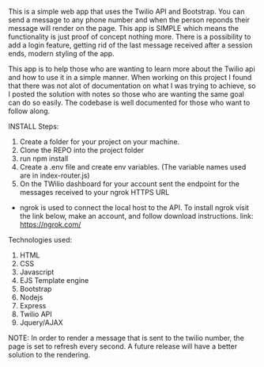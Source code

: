 This is a simple web app that uses the Twilio API and Bootstrap. 
You can send a message to any phone number and when the person reponds their message will render on the page.
This app is SIMPLE which means the functionality is just proof of concept nothing more. There is a possibility to add a login feature, 
getting rid of the last message received after a session ends, modern styling of the app. 

This app is to help those who are wanting to learn more about the Twilio api and how to use it in a simple manner. When working on this project I found that there was not alot of documentation on what I was trying to achieve, so I posted the solution with notes so those who are wanting the same goal can do so easily. 
The codebase is well documented for those who want to follow along. 

INSTALL Steps: 
1. Create a folder for your project on your machine. 
2. Clone the REPO into the project folder
3. run npm install
4. Create a .env file and create env variables. (The variable names used are in index-router.js)
5. On the TWilio dashboard for your account sent the endpoint for the messages received to your ngrok HTTPS URL

* ngrok is used to connect the local host to the API. To install ngrok visit the link below, make an account, and follow download instructions. 
link: https://ngrok.com/

Technologies used: 
1. HTML
2. CSS
3. Javascript
4. EJS Template engine
4. Bootstrap
5. Nodejs
6. Express
7. Twilio API
8. Jquery/AJAX

NOTE: In order to render a message that is sent to the twilio number, the page is set to refresh every second. A future release will have a better solution to the rendering. 